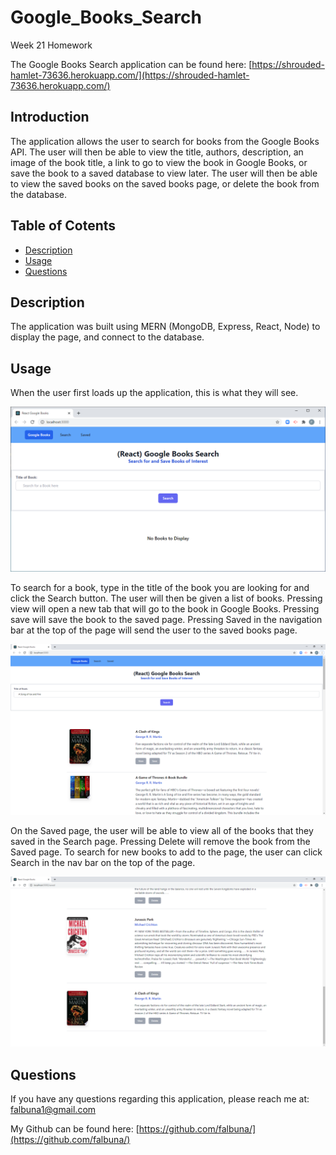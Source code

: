 # Google_Books_Search

Week 21 Homework

The Google Books Search application can be found here: [https://shrouded-hamlet-73636.herokuapp.com/](https://shrouded-hamlet-73636.herokuapp.com/)

## Introduction

The application allows the user to search for books from the Google Books API. The user will then be able to view the title, authors, description, an image of the book title, a link to go to view the book in Google Books, or save the book to a saved database to view later. The user will then be able to view the saved books on the saved books page, or delete the book from the database.

## Table of Cotents
* [Description](#Description)
* [Usage](#Usage)
* [Questions](#Questions)

## Description

The application was built using MERN (MongoDB, Express, React, Node) to display the page, and connect to the database.

## Usage

When the user first loads up the application, this is what they will see.

![The initial page for Google Books Search.](https://github.com/falbuna/Google_Books_Search/blob/master/assets/01_Initial.png)

To search for a book, type in the title of the book you are looking for and click the Search button. The user will then be given a list of books. Pressing view will open a new tab that will go to the book in Google Books. Pressing save will save the book to the saved page. Pressing Saved in the navigation bar at the top of the page will send the user to the saved books page.

![Searching for a book in the search bar.](https://github.com/falbuna/Google_Books_Search/blob/master/assets/02_Search.png)

On the Saved page, the user will be able to view all of the books that they saved in the Search page. Pressing Delete will remove the book from the Saved page. To search for new books to add to the page, the user can click Search in the nav bar on the top of the page.

![Saved books.](https://github.com/falbuna/Google_Books_Search/blob/master/assets/03_Saved.png)

## Questions

If you have any questions regarding this application, please reach me at: falbuna1@gmail.com

My Github can be found here: [https://github.com/falbuna/](https://github.com/falbuna/)
